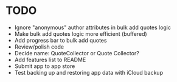 # TODO

- Ignore "anonymous" author attributes in bulk add quotes logic
- Make bulk add quotes logic more efficient (buffered)
- Add progress bar to bulk add quotes
- Review/polish code
- Decide name: QuoteCollector or Quote Collector?
- Add features list to README
- Submit app to app store
- Test backing up and restoring app data with iCloud backup
